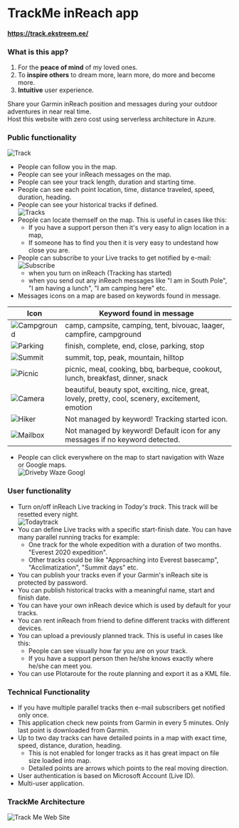 # TrackMe inReach app
#### https://track.ekstreem.ee/
### What is this app?
1. For the **peace of mind** of my loved ones.
2. To **inspire others** to dream more, learn more, do more and become more.
3. **Intuitive** user experience.

Share your Garmin inReach position and messages during your outdoor adventures in near real time.  
Host this website with zero cost using serverless architecture in Azure.
### Public functionality
![Track](ReadmePictures/track.png)
* People can follow you in the map.
* People can see your inReach messages on the map.
* People can see your track length, duration and starting time.
* People can see each point location, time, distance traveled, speed, duration, heading.
* People can see your historical tracks if defined.  
![Tracks](ReadmePictures/tracks.png)
* People can locate themself on the map. This is useful in cases like this: 
  * If you have a support person then it's very easy to align location in a map,
  * If someone has to find you then it is very easy to undestand how close you are.
* People can subscribe to your Live tracks to get notified by e-mail:  
![Subscribe](ReadmePictures/subscribe.png)
  * when you turn on inReach (Tracking has started)
  * when you send out any inReach messages like "I am in South Pole", "I am having a lunch", "I am camping here" etc.  
* Messages icons on a map are based on keywords found in message.  

|Icon|Keyword found in message|
| ---- | ---- |
|![Campground](ReadmePictures/campground.png)|camp, campsite, camping, tent, bivouac, laager, campfire, campground|
|![Parking](ReadmePictures/parking.png)|finish, complete, end, close, parking, stop|
|![Summit](ReadmePictures/summit.png)|summit, top, peak, mountain, hilltop|
|![Picnic](ReadmePictures/picnic.png)|picnic, meal, cooking, bbq, barbeque, cookout, lunch, breakfast, dinner, snack|
|![Camera](ReadmePictures/camera.png)|beautiful, beauty spot, exciting, nice, great, lovely, pretty, cool, scenery, excitement, emotion|
|![Hiker](ReadmePictures/hiker.png)|Not managed by keyword! Tracking started icon.|
|![Mailbox](ReadmePictures/mailbox.png)|Not managed by keyword! Default icon for any messages if no keyword detected.|
* People can click everywhere on the map to start navigation with Waze or Google maps.  
![Driveby Waze Googl](ReadmePictures/drivebyWazeGoogl.png)
### User functionality
* Turn on/off inReach Live tracking in *Today's track*. This track will be resetted every night.  
![Todaytrack](ReadmePictures/todaytrack.png)
* You can define Live tracks with a specific start-finish date. You can have many parallel running tracks for example:
  * One track for the whole expedition with a duration of two months. "Everest 2020 expedition".
  * Other tracks could be like "Approaching into Everest basecamp", "Acclimatization", "Summit days" etc.
* You can publish your tracks even if your Garmin's inReach site is protected by password.
* You can publish historical tracks with a meaningful name, start and finish date.
* You can have your own inReach device which is used by default for your tracks.
* You can rent inReach from friend to define different tracks with different devices.
* You can upload a previously planned track. This is useful in cases like this:
  * People can see visually how far you are on your track.
  * If you have a support person then he/she knows exactly where he/she can meet you.
* You can use Plotaroute for the route planning and export it as a KML file.
### Technical Functionality
* If you have multiple parallel tracks then e-mail subscribers get notified only once.
* This application check new points from Garmin in every 5 minutes. Only last point is downloaded from Garmin.
* Up to two day tracks can have detailed points in a map with exact time, speed, distance, duration, heading.
  * This is not enabled for longer tracks as it has great impact on file size loaded into map.
  * Detailed points are arrows which points to the real moving direction.
* User authentication is based on Microsoft Account (Live ID).
* Multi-user application. 

### TrackMe Architecture
![Track Me Web Site](ReadmePictures/TrackMeArchitecture.png)



